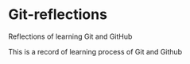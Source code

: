 # Git-reflections
Reflections of learning Git and GitHub

This is a record of learning process of Git and Github
